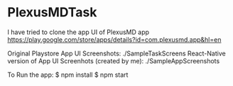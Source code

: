 # PlexusMDTask

I have tried to clone the app UI of PlexusMD app https://play.google.com/store/apps/details?id=com.plexusmd.app&hl=en

Original Playstore App UI Screenshots: ./SampleTaskScreens
React-Native version of App UI Screenhots (created by me): ./SampleAppScreenshots

To Run the app:
$ npm install
$ npm start
